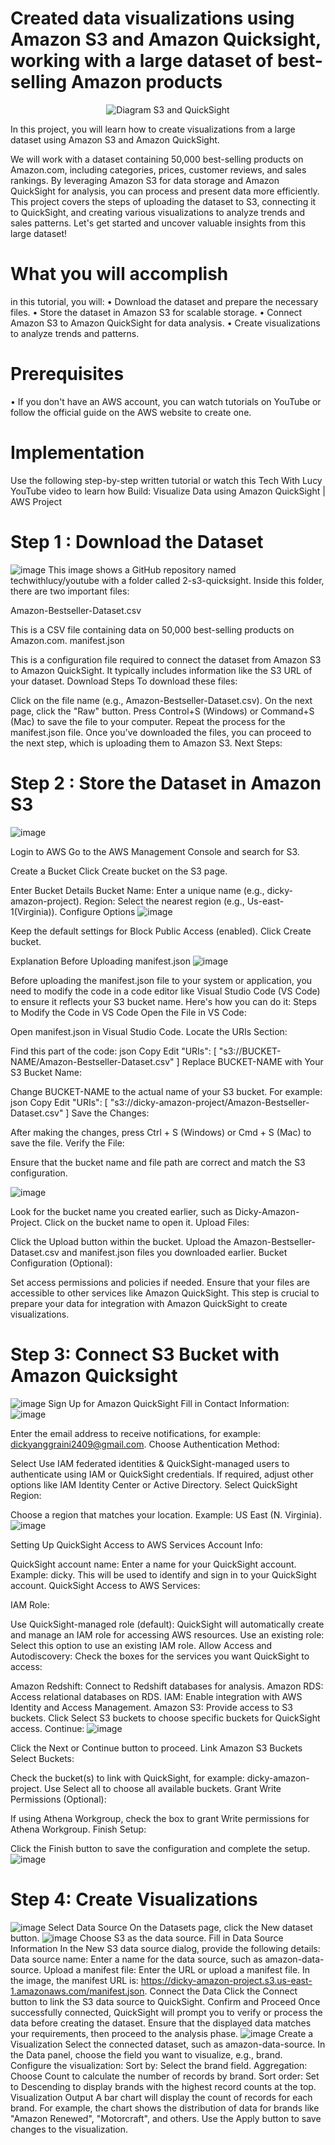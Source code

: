 # Created data visualizations using Amazon S3 and Amazon Quicksight, working with a large dataset of best-selling Amazon products
<div align="center">
  <img src="![s3 and quicksight drawio](https://github.com/user-attachments/assets/3d222e04-4726-4ee5-be7a-8839d84e6c8d)
" alt="Diagram S3 and QuickSight">
</div>

In this project, you will learn how to create visualizations from a large dataset using Amazon S3 and Amazon QuickSight. 

We will work with a dataset containing 50,000 best-selling products on Amazon.com, including categories, prices, customer reviews, and sales rankings. By leveraging Amazon S3 for data storage and Amazon QuickSight for analysis, you can process and present data more efficiently. This project covers the steps of uploading the dataset to S3, connecting it to QuickSight, and creating various visualizations to analyze trends and sales patterns. Let's get started and uncover valuable insights from this large dataset! 

# What you will accomplish
in this tutorial, you will: 
• Download the dataset and prepare the necessary files.
• Store the dataset in Amazon S3 for scalable storage.
• Connect Amazon S3 to Amazon QuickSight for data analysis.
• Create visualizations to analyze trends and patterns.

# Prerequisites
• If you don't have an AWS account, you can watch tutorials on YouTube or follow the official guide on the AWS website to create one.

# Implementation
Use the following step-by-step written tutorial or watch this Tech With Lucy YouTube video to learn how Build: Visualize Data using Amazon QuickSight | AWS Project

# Step 1 : Download the Dataset
![image](https://github.com/user-attachments/assets/682c696c-3e0b-48ec-97b5-c7f9546d7ce3)
This image shows a GitHub repository named techwithlucy/youtube with a folder called 2-s3-quicksight. Inside this folder, there are two important files:

Amazon-Bestseller-Dataset.csv

This is a CSV file containing data on 50,000 best-selling products on Amazon.com.
manifest.json

This is a configuration file required to connect the dataset from Amazon S3 to Amazon QuickSight. It typically includes information like the S3 URL of your dataset.
Download Steps
To download these files:

Click on the file name (e.g., Amazon-Bestseller-Dataset.csv).
On the next page, click the "Raw" button.
Press Control+S (Windows) or Command+S (Mac) to save the file to your computer.
Repeat the process for the manifest.json file.
Once you've downloaded the files, you can proceed to the next step, which is uploading them to Amazon S3. 
Next Steps:
# Step 2 : Store the Dataset in Amazon S3
![image](https://github.com/user-attachments/assets/5a0488c1-ecb7-4c65-baa4-0331d30bac52)

Login to AWS
Go to the AWS Management Console and search for S3.

Create a Bucket
Click Create bucket on the S3 page.

Enter Bucket Details
Bucket Name: Enter a unique name (e.g., dicky-amazon-project).
Region: Select the nearest region (e.g., Us-east-1(Virginia)).
Configure Options
![image](https://github.com/user-attachments/assets/5abd4f7d-c81f-4bb5-888f-d507d56d7158)

Keep the default settings for Block Public Access (enabled).
Click Create bucket.

Explanation Before Uploading manifest.json
![image](https://github.com/user-attachments/assets/f465d93c-9228-4992-8820-0a53e09462ea)

Before uploading the manifest.json file to your system or application, you need to modify the code in a code editor like Visual Studio Code (VS Code) to ensure it reflects your S3 bucket name. Here's how you can do it:
Steps to Modify the Code in VS Code
Open the File in VS Code:

Open manifest.json in Visual Studio Code.
Locate the URIs Section:

Find this part of the code:
json
Copy
Edit
"URIs": [
    "s3://BUCKET-NAME/Amazon-Bestseller-Dataset.csv"
]
Replace BUCKET-NAME with Your S3 Bucket Name:

Change BUCKET-NAME to the actual name of your S3 bucket. For example:
json
Copy
Edit
"URIs": [
    "s3://dicky-amazon-project/Amazon-Bestseller-Dataset.csv"
]
Save the Changes:

After making the changes, press Ctrl + S (Windows) or Cmd + S (Mac) to save the file.
Verify the File:

Ensure that the bucket name and file path are correct and match the S3 configuration.


![image](https://github.com/user-attachments/assets/aa9b510f-7f83-4056-b965-c97c2457b7a1)

Look for the bucket name you created earlier, such as Dicky-Amazon-Project.
Click on the bucket name to open it.
Upload Files:

Click the Upload button within the bucket.
Upload the Amazon-Bestseller-Dataset.csv and manifest.json files you downloaded earlier.
Bucket Configuration (Optional):

Set access permissions and policies if needed.
Ensure that your files are accessible to other services like Amazon QuickSight.
This step is crucial to prepare your data for integration with Amazon QuickSight to create visualizations.

# Step 3: Connect S3 Bucket with Amazon Quicksight
![image](https://github.com/user-attachments/assets/cf32d312-26a4-49e0-9761-31b42c1a1c7b)
 Sign Up for Amazon QuickSight
Fill in Contact Information:
![image](https://github.com/user-attachments/assets/12f521eb-d0e9-4f54-bc0c-b180ccf0946b)

Enter the email address to receive notifications, for example: dickyanggraini2409@gmail.com.
Choose Authentication Method:

Select Use IAM federated identities & QuickSight-managed users to authenticate using IAM or QuickSight credentials.
If required, adjust other options like IAM Identity Center or Active Directory.
Select QuickSight Region:

Choose a region that matches your location. Example: US East (N. Virginia).
![image](https://github.com/user-attachments/assets/be82a327-d7be-4d2d-88ac-b26c5172eedc)

Setting Up QuickSight Access to AWS Services
Account Info:

QuickSight account name: Enter a name for your QuickSight account. Example: dicky.
This will be used to identify and sign in to your QuickSight account.
QuickSight Access to AWS Services:

IAM Role:

Use QuickSight-managed role (default): QuickSight will automatically create and manage an IAM role for accessing AWS resources.
Use an existing role: Select this option to use an existing IAM role.
Allow Access and Autodiscovery: Check the boxes for the services you want QuickSight to access:

Amazon Redshift: Connect to Redshift databases for analysis.
Amazon RDS: Access relational databases on RDS.
IAM: Enable integration with AWS Identity and Access Management.
Amazon S3: Provide access to S3 buckets.
Click Select S3 buckets to choose specific buckets for QuickSight access.
Continue:
![image](https://github.com/user-attachments/assets/a181ffbe-5994-4d89-b8b6-09b83a5a888a)

Click the Next or Continue button to proceed.
Link Amazon S3 Buckets
Select Buckets:

Check the bucket(s) to link with QuickSight, for example: dicky-amazon-project.
Use Select all to choose all available buckets.
Grant Write Permissions (Optional):

If using Athena Workgroup, check the box to grant Write permissions for Athena Workgroup.
Finish Setup:

Click the Finish button to save the configuration and complete the setup.
![image](https://github.com/user-attachments/assets/9c2ef9e0-cbcf-4896-81b3-e70fa76b5b3f)

# Step 4: Create Visualizations
![image](https://github.com/user-attachments/assets/eadd36d8-5c5f-4462-909b-e4c2daf1b879)
Select Data Source
On the Datasets page, click the New dataset button.
![image](https://github.com/user-attachments/assets/c3e1d225-5980-41a7-a2ab-19ec5143e94e)
Choose S3 as the data source.
Fill in Data Source Information
In the New S3 data source dialog, provide the following details:
Data source name: Enter a name for the data source, such as amazon-data-source.
Upload a manifest file: Enter the URL or upload a manifest file.
In the image, the manifest URL is:
https://dicky-amazon-project.s3.us-east-1.amazonaws.com/manifest.json.
Connect the Data
Click the Connect button to link the S3 data source to QuickSight.
Confirm and Proceed
Once successfully connected, QuickSight will prompt you to verify or process the data before creating the dataset.
Ensure that the displayed data matches your requirements, then proceed to the analysis phase.
![image](https://github.com/user-attachments/assets/aafbd4fc-12bc-4e4f-94b7-8ebac5393d51)
Create a Visualization
Select the connected dataset, such as amazon-data-source.
In the Data panel, choose the field you want to visualize, e.g., brand.
Configure the visualization:
Sort by: Select the brand field.
Aggregation: Choose Count to calculate the number of records by brand.
Sort order: Set to Descending to display brands with the highest record counts at the top.
Visualization Output
A bar chart will display the count of records for each brand.
For example, the chart shows the distribution of data for brands like "Amazon Renewed", "Motorcraft", and others.
Use the Apply button to save changes to the visualization.
